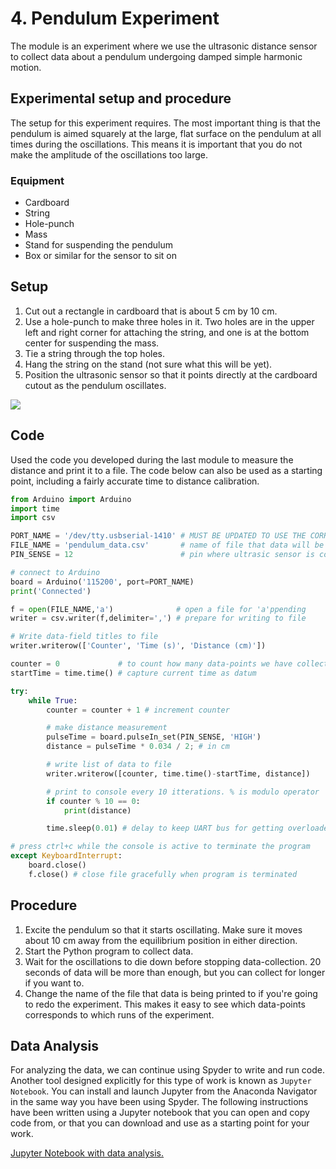 # 4. Pendulum Experiment
The module is an experiment where we use the ultrasonic distance sensor to collect data about a pendulum undergoing damped simple harmonic motion.

## Experimental setup and procedure
The setup for this experiment requires. The most important thing is that the pendulum is aimed squarely at the large, flat surface on the pendulum at all times during the oscillations. This means it is important that you do not make the amplitude of the oscillations too large.

### Equipment
- Cardboard
- String
- Hole-punch
- Mass
- Stand for suspending the pendulum
- Box or similar for the sensor to sit on

## Setup
1. Cut out a rectangle in cardboard that is about 5 cm by 10 cm.
2. Use a hole-punch to make three holes in it. Two holes are in the upper left and right corner for attaching the string, and one is at the bottom center for suspending the mass.
3. Tie a string through the top holes.
4. Hang the string on the stand (not sure what this will be yet).
5. Position the ultrasonic sensor so that it points directly at the cardboard cutout as the pendulum oscillates.

![](Images/setup.jpg)

## Code
Used the code you developed during the last module to measure the distance and print it to a file. The code below can also be used as a starting point, including a fairly accurate time to distance calibration.

```python
from Arduino import Arduino
import time
import csv

PORT_NAME = '/dev/tty.usbserial-1410' # MUST BE UPDATED TO USE THE CORRECT PORT
FILE_NAME = 'pendulum_data.csv'       # name of file that data will be written to
PIN_SENSE = 12                        # pin where ultrasic sensor is connected

# connect to Arduino
board = Arduino('115200', port=PORT_NAME)
print('Connected')

f = open(FILE_NAME,'a')              # open a file for 'a'ppending
writer = csv.writer(f,delimiter=',') # prepare for writing to file

# Write data-field titles to file
writer.writerow(['Counter', 'Time (s)', 'Distance (cm)'])

counter = 0             # to count how many data-points we have collected
startTime = time.time() # capture current time as datum

try:
    while True:
        counter = counter + 1 # increment counter

        # make distance measurement
        pulseTime = board.pulseIn_set(PIN_SENSE, 'HIGH')
        distance = pulseTime * 0.034 / 2; # in cm

        # write list of data to file
        writer.writerow([counter, time.time()-startTime, distance])

        # print to console every 10 itterations. % is modulo operator
        if counter % 10 == 0:
            print(distance)

        time.sleep(0.01) # delay to keep UART bus for getting overloaded

# press ctrl+c while the console is active to terminate the program
except KeyboardInterrupt:
    board.close()
    f.close() # close file gracefully when program is terminated
```

## Procedure
1. Excite the pendulum so that it starts oscillating. Make sure it moves about 10 cm away from the equilibrium position in either direction.
2. Start the Python program to collect data.
3. Wait for the oscillations to die down before stopping data-collection. 20 seconds of data will be more than enough, but you can collect for longer if you want to.
4. Change the name of the file that data is being printed to if you're going to redo the experiment. This makes it easy to see which data-points corresponds to which runs of the experiment.


## Data Analysis
For analyzing the data, we can continue using Spyder to write and run code. Another tool designed explicitly for this type of work is known as `Jupyter Notebook`. You can install and launch Jupyter from the Anaconda Navigator in the same way you have been using Spyder. The following instructions have been written using a Jupyter notebook that you can open and copy code from, or that you can download and use as a starting point for your work.

[Jupyter Notebook with data analysis.](Data_Analysis.ipynb)
